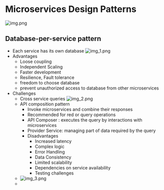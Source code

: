 # Microservices Design Patterns
![img.png](img.png)

## Database-per-service pattern
- Each service has its own database
![img_1.png](img_1.png)
- Advantages
    - Loose coupling
    - Independent Scaling
    - Faster development
    - Resilience, Fault tolerance
    - freedom to choose database
    - prevent unauthorized access to database from other microservices
- Challenges
  - Cross service queries
  ![img_2.png](img_2.png)
  - API composition pattern 
    - Invoke microservices and combine their responses
    - Recommended for red or query operations
    - API Composer : executes the query by interactions with microservices
    - Provider Service: managing part of data required by the query
    - Disadvantages
      - Increased latency
      - Complex logic
      - Error Handling
      - Data Consistency
      - Limited scalability
      - Dependencies on service availability
      - Testing challenges
  - ![img_3.png](img_3.png)
  - 